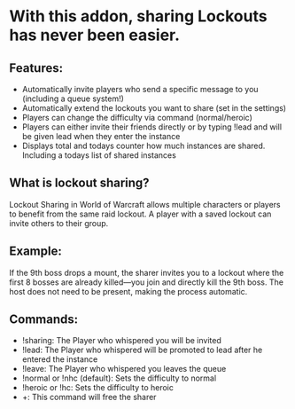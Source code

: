# With this addon, sharing Lockouts has never been easier.

## Features:
- Automatically invite players who send a specific message to you (including a queue system!)
- Automatically extend the lockouts you want to share (set in the settings)
- Players can change the difficulty via command (normal/heroic)
- Players can either invite their friends directly or by typing !lead and will be given lead when they enter the instance
- Displays total and todays counter how much instances are shared. Including a todays list of shared instances
  
## What is lockout sharing?
Lockout Sharing in World of Warcraft allows multiple characters or players to benefit from the same raid lockout.
A player with a saved lockout can invite others to their group.

## Example:
If the 9th boss drops a mount, the sharer invites you to a lockout where the first 8 bosses are already killed—you join and directly kill the 9th boss.
The host does not need to be present, making the process automatic.
 
## Commands:
- !sharing: The Player who whispered you will be invited
- !lead: The Player who whispered will be promoted to lead after he entered the instance
- !leave: The Player who whispered you leaves the queue
- !normal or !nhc (default): Sets the difficulty to normal
- !heroic or !hc: Sets the difficulty to heroic
- +: This command will free the sharer
